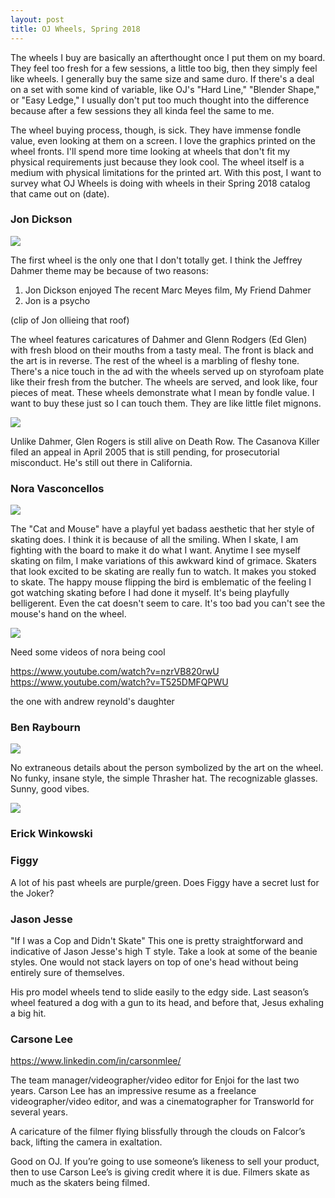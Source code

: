 ```yaml
---
layout: post
title: OJ Wheels, Spring 2018
---
```


The wheels I buy are basically an afterthought once I put them on my board. They feel too fresh for a few sessions, a little too big, then they simply feel like wheels. I generally buy the same size and same duro. If there's a deal on a set with some kind of variable, like OJ's "Hard Line," "Blender Shape," or "Easy Ledge," I usually don't put too much thought into the difference because after a few sessions they all kinda feel the same to me.

The wheel buying process, though, is sick. They have immense fondle value, even looking at them on a screen. I love the graphics printed on the wheel fronts. I'll spend more time looking at wheels that don't fit my physical requirements just because they look cool. The wheel itself is a medium with physical limitations for the printed art. With this post, I want to survey what OJ Wheels is doing with wheels in their Spring 2018 catalog that came out on (date).

### **Jon Dickson**

<img src="/lisaskates/images/1/jon.png">

The first wheel is the only one that I don't totally get. I think the Jeffrey Dahmer theme may be because of two reasons:
1. Jon Dickson enjoyed The recent Marc Meyes film, My Friend Dahmer
2. Jon is a psycho

(clip of Jon ollieing that roof)

The wheel features caricatures of Dahmer and Glenn Rodgers (Ed Glen) with fresh blood on their mouths from a tasty meal. The front is black and the art is in reverse. The rest of the wheel is a marbling of fleshy tone. There's a nice touch in the ad with the wheels served up on styrofoam plate like their fresh from the butcher. The wheels are served, and look like, four pieces of meat. These wheels demonstrate what I mean by fondle value. I want to buy these just so I can touch them. They are like little filet mignons.

<img src="/lisaskates/images/1/2.png">

Unlike Dahmer, Glen Rogers is still alive on Death Row. The Casanova Killer filed an appeal in April 2005 that is still pending, for prosecutorial misconduct. He's still out there in California. 

### **Nora Vasconcellos**

<img src="/lisaskates/images/1/nora.png">

The "Cat and Mouse" have a playful yet badass aesthetic that her style of skating does. I think it is because of all the smiling. When I skate, I am fighting with the board to make it do what I want. Anytime I see myself skating on film, I make variations of this awkward kind of grimace. Skaters that look excited to be skating are really fun to watch. It makes you stoked to skate. The happy mouse flipping the bird is emblematic of the feeling I got watching skating before I had done it myself. It's being playfully belligerent. Even the cat doesn't seem to care. It's too bad you can't see the mouse's hand on the wheel.

<img src="/lisaskates/images/1/14.png">

Need some videos of nora being cool

https://www.youtube.com/watch?v=nzrVB820rwU
https://www.youtube.com/watch?v=T525DMFQPWU

the one with andrew reynold's daughter

### **Ben Raybourn**

<img src="/lisaskates/images/1/ben.png">

No extraneous details about the person symbolized by the art on the wheel. No funky, insane style, the simple Thrasher hat. The recognizable glasses. Sunny, good vibes.

<img src="/lisaskates/images/1/12.png">

### **Erick Winkowski**

### **Figgy**

A lot of his past wheels are purple/green. Does Figgy have a secret lust for the Joker?

### **Jason Jesse**

"If I was a Cop and Didn't Skate"
This one is pretty straightforward and indicative of Jason Jesse's high T style. Take a look at some of the beanie styles. One would not stack layers on top of one's head without being entirely sure of themselves.

His pro model wheels tend to slide easily to the edgy side. Last season’s wheel featured a dog with a gun to its head, and before that, Jesus exhaling a big hit. 

### **Carsone Lee**

https://www.linkedin.com/in/carsonmlee/ 

The team manager/videographer/video editor for Enjoi for the last two years. Carson Lee has an impressive resume as a freelance videographer/video editor, and was a cinematographer for Transworld for several years. 

A caricature of the filmer flying blissfully through the clouds on Falcor’s back, lifting the camera in exaltation. 

Good on OJ. If you’re going to use someone’s likeness to sell your product, then to use Carson Lee’s is giving credit where it is due. Filmers skate as much as the skaters being filmed. 
